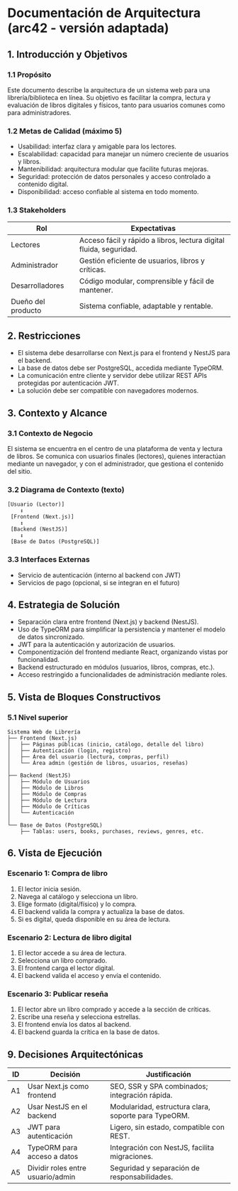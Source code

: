 # Documentación de Arquitectura (arc42 - versión adaptada)

## 1. Introducción y Objetivos

### 1.1 Propósito
Este documento describe la arquitectura de un sistema web para una librería/biblioteca en línea. Su objetivo es facilitar la compra, lectura y evaluación de libros digitales y físicos, tanto para usuarios comunes como para administradores.

### 1.2 Metas de Calidad (máximo 5)
- Usabilidad: interfaz clara y amigable para los lectores.
- Escalabilidad: capacidad para manejar un número creciente de usuarios y libros.
- Mantenibilidad: arquitectura modular que facilite futuras mejoras.
- Seguridad: protección de datos personales y acceso controlado a contenido digital.
- Disponibilidad: acceso confiable al sistema en todo momento.

### 1.3 Stakeholders
| Rol                | Expectativas                                                       |
|--------------------|---------------------------------------------------------------------|
| Lectores           | Acceso fácil y rápido a libros, lectura digital fluida, seguridad. |
| Administrador      | Gestión eficiente de usuarios, libros y críticas.                  |
| Desarrolladores    | Código modular, comprensible y fácil de mantener.                  |
| Dueño del producto | Sistema confiable, adaptable y rentable.                           |

## 2. Restricciones

- El sistema debe desarrollarse con Next.js para el frontend y NestJS para el backend.
- La base de datos debe ser PostgreSQL, accedida mediante TypeORM.
- La comunicación entre cliente y servidor debe utilizar REST APIs protegidas por autenticación JWT.
- La solución debe ser compatible con navegadores modernos.

## 3. Contexto y Alcance

### 3.1 Contexto de Negocio
El sistema se encuentra en el centro de una plataforma de venta y lectura de libros. Se comunica con usuarios finales (lectores), quienes interactúan mediante un navegador, y con el administrador, que gestiona el contenido del sitio.

### 3.2 Diagrama de Contexto (texto)
```
[Usuario (Lector)]
    ↕
 [Frontend (Next.js)]
    ↕
 [Backend (NestJS)]
    ↕
 [Base de Datos (PostgreSQL)]
```

### 3.3 Interfaces Externas
- Servicio de autenticación (interno al backend con JWT)
- Servicios de pago (opcional, si se integran en el futuro)

## 4. Estrategia de Solución

- Separación clara entre frontend (Next.js) y backend (NestJS).
- Uso de TypeORM para simplificar la persistencia y mantener el modelo de datos sincronizado.
- JWT para la autenticación y autorización de usuarios.
- Componentización del frontend mediante React, organizando vistas por funcionalidad.
- Backend estructurado en módulos (usuarios, libros, compras, etc.).
- Acceso restringido a funcionalidades de administración mediante roles.

## 5. Vista de Bloques Constructivos

### 5.1 Nivel superior
```
Sistema Web de Librería
├── Frontend (Next.js)
│   ├── Páginas públicas (inicio, catálogo, detalle del libro)
│   ├── Autenticación (login, registro)
│   ├── Área del usuario (lectura, compras, perfil)
│   └── Área admin (gestión de libros, usuarios, reseñas)
│
├── Backend (NestJS)
│   ├── Módulo de Usuarios
│   ├── Módulo de Libros
│   ├── Módulo de Compras
│   ├── Módulo de Lectura
│   ├── Módulo de Críticas
│   └── Autenticación
│
└── Base de Datos (PostgreSQL)
    ├── Tablas: users, books, purchases, reviews, genres, etc.
```

## 6. Vista de Ejecución

### Escenario 1: Compra de libro
1. El lector inicia sesión.
2. Navega al catálogo y selecciona un libro.
3. Elige formato (digital/físico) y lo compra.
4. El backend valida la compra y actualiza la base de datos.
5. Si es digital, queda disponible en su área de lectura.

### Escenario 2: Lectura de libro digital
1. El lector accede a su área de lectura.
2. Selecciona un libro comprado.
3. El frontend carga el lector digital.
4. El backend valida el acceso y envía el contenido.

### Escenario 3: Publicar reseña
1. El lector abre un libro comprado y accede a la sección de críticas.
2. Escribe una reseña y selecciona estrellas.
3. El frontend envía los datos al backend.
4. El backend guarda la crítica en la base de datos.

## 9. Decisiones Arquitectónicas

| ID  | Decisión                          | Justificación                                              |
|-----|----------------------------------|------------------------------------------------------------|
| A1  | Usar Next.js como frontend       | SEO, SSR y SPA combinados; integración rápida.             |
| A2  | Usar NestJS en el backend        | Modularidad, estructura clara, soporte para TypeORM.       |
| A3  | JWT para autenticación           | Ligero, sin estado, compatible con REST.                   |
| A4  | TypeORM para acceso a datos      | Integración con NestJS, facilita migraciones.              |
| A5  | Dividir roles entre usuario/admin| Seguridad y separación de responsabilidades.               |
